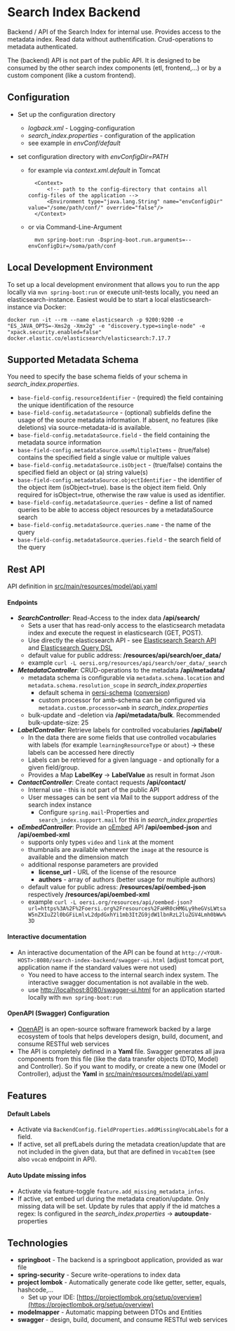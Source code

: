 # Search Index Backend

Backend / API of the Search Index for internal use. Provides access to the metadata index. Read data without authentification. Crud-operations to metadata authenticated.

The (backend) API is not part of the public API. It is designed to be consumed by the other search index components (etl, frontend,...) or by a custom component (like a custom frontend).

## Configuration

* Set up the configuration directory
    * _logback.xml_ - Logging-configuration
    * _search_index.properties_ - configuration of the application
    * see example in _envConf/default_

* set configuration directory with _envConfigDir=PATH_
    * for example via _context.xml.default_ in Tomcat
            
            <Context>
            	<!-- path to the config-directory that contains all config-files of the application -->
            	<Environment type="java.lang.String" name="envConfigDir" value="/some/path/conf/" override="false"/>
            </Context>

    * or via Command-Line-Argument
    
            mvn spring-boot:run -Dspring-boot.run.arguments=--envConfigDir=/soma/path/conf

## Local Development Environment

To set up a local development environment that allows you to run the app locally via `mvn spring-boot:run` or execute unit-tests locally, you need an elasticsearch-instance. Easiest would be to start a local elasticsearch-instance via Docker:
```
docker run -it --rm --name elasticsearch -p 9200:9200 -e "ES_JAVA_OPTS=-Xms2g -Xmx2g" -e "discovery.type=single-node" -e "xpack.security.enabled=false" docker.elastic.co/elasticsearch/elasticsearch:7.17.7
```

## Supported Metadata Schema

You need to specify the base schema fields of your schema in _search_index.properties_.
* `base-field-config.resourceIdentifier` - (required) the field containing the unique identification of the resource
* `base-field-config.metadataSource` - (optional) subfields define the usage of the source metadata information. If absent, no features (like deletions) via source-metadata-id is available.
* `base-field-config.metadataSource.field` - the field containing the metadata source information
* `base-field-config.metadataSource.useMultipleItems` - (true/false) contains the specified field a single value or multiple values
* `base-field-config.metadataSource.isObject` - (true/false) contains the specified field an object or (a) string value(s)
* `base-field-config.metadataSource.objectIdentifier` - the identifier of the object item (isObject=true). base is the object item field. Only required for isObject=true, otherwise the raw value is used as identifier.
* `base-field-config.metadataSource.queries` - define a list of named queries to be able to access object resources by a metadataSource search
* `base-field-config.metadataSource.queries.name` - the name of the query
* `base-field-config.metadataSource.queries.field` - the search field of the query

## Rest API

API definition in [src/main/resources/model/api.yaml](src/main/resources/model/api.yaml)

#### Endpoints
* **_SearchController_**: Read-Access to the index data **/api/search/**
    * Sets a user that has read-only access to the elasticsearch metadata index and execute the request in elasticsearch (GET, POST).
    * Use directly the elasticsearch API - see [Elasticsearch Search API](https://www.elastic.co/guide/en/elasticsearch/reference/current/search-search.html) and [Elasticsearch Query DSL](https://www.elastic.co/guide/en/elasticsearch/reference/current/query-dsl-script-query.html)
    * default value for public address: **/resources/api/search/oer_data/**
    * example `curl -L oersi.org/resources/api/search/oer_data/_search`
* **_MetadataController_**: CRUD-operations to the metadata **/api/metadata/**
    * metadata schema is configurable via `metadata.schema.location` and `metadata.schema.resolution_scope` in _search_index.properties_
        * default schema in [oersi-schema](https://gitlab.com/oersi/oersi-schema) ([conversion](https://gitlab.com/oersi/oersi-backend/-/issues/8#note_344342881))
        * custom processor for amb-schema can be configured via `metadata.custom.processor=amb` in _search_index.properties_
    * bulk-update and -deletion via **/api/metadata/bulk**. Recommended bulk-update-size: 25
* **_LabelController_**: Retrieve labels for controlled vocabularies **/api/label/**
    * In the data there are some fields that use controlled vocabularies with labels (for example `learningResourceType` or `about`) -> these labels can be accessed here directly
    * Labels can be retrieved for a given language - and optionally for a given field/group.
    * Provides a Map **LabelKey** -> **LabelValue** as result in format Json
* **_ContactController_**: Create contact requests **/api/contact/**
    * Internal use - this is not part of the public API
    * User messages can be sent via Mail to the support address of the search index instance
        * Configure `spring.mail`-Properties and `search_index.support.mail` for this in _search_index.properties_
* **_oEmbedController_**: Provide an [oEmbed](https://oembed.com/) API **/api/oembed-json** and **/api/oembed-xml**
    * supports only types `video` and `link` at the moment
    * thumbnails are available whenever the `image` at the resource is available and the dimension match
    * additional response parameters are provided
        * **license_url** - URL of the license of the resource
        * **authors** - array of authors (better usage for multiple authors)
    * default value for public adress: **/resources/api/oembed-json** respectively **/resources/api/oembed-xml**
    * example `curl -L oersi.org/resources/api/oembed-json?url=https%3A%2F%2Foersi.org%2Fresources%2FaHR0cHM6Ly9heGVsLWtsaW5nZXIuZ2l0bGFiLmlvL2dpdGxhYi1mb3ItZG9jdW1lbnRzL2luZGV4Lmh0bWw%3D`

#### Interactive documentation
* An interactive documentation of the API can be found at ``http://<YOUR-HOST>:8080/search-index-backend/swagger-ui.html`` (adjust tomcat port, application name if the standard values were not used)
    * You need to have access to the internal search index system. The interactive swagger documentation is not available in the web.
    * use [http://localhost:8080/swagger-ui.html](http://localhost:8080/swagger-ui.html) for an application started locally with ``mvn spring-boot:run``

#### OpenAPI (Swagger) Configuration

* [OpenAPI](https://swagger.io/docs/specification/basic-structure/) is an open-source software framework backed by a large ecosystem of tools that helps developers design, build, document, and consume RESTful web services
* The API is completely defined in a **Yaml** file. Swagger generates all java components from this file (like the data transfer objects (DTO, Model) and Controller). So if you want to modify, or create a new one (Model or Controller), adjust the **Yaml** in [src/main/resources/model/api.yaml](src/main/resources/model/api.yaml)

## Features

#### Default Labels

* Activate via `BackendConfig.fieldProperties.addMissingVocabLabels` for a field.
* If active, set all prefLabels during the metadata creation/update that are not included in the given data, but that are defined in `VocabItem` (see also `vocab` endpoint in API).

#### Auto Update missing infos

* Activate via feature-toggle `feature.add_missing_metadata_infos`. 
* If active, set embed url during the metadata creation/update. Only missing data will be set. Update by rules that apply if the id matches a regex: Is configured in the _search_index.properties_ -> **autoupdate**-properties

## Technologies

* **springboot** - The backend is a springboot application, provided as war file
* **spring-security** - Secure write-operations to index data
* **project lombok** - Automatically generate code like getter, setter, equals, hashcode,...
     * Set up your IDE: [https://projectlombok.org/setup/overview](https://projectlombok.org/setup/overview)
* **modelmapper** - Automatic mapping between DTOs and Entities
* **swagger** -  design, build, document, and consume RESTful web services

